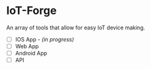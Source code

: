 # IoT-Forge
An array of tools that allow for easy IoT device making.

- [ ] IOS App - *(in progress)*
- [ ] Web App
- [ ] Android App
- [ ] API

